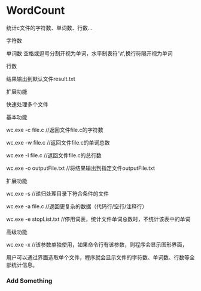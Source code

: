 # WordCount
统计c文件的字符数、单词数、行数...

字符数

单词数 空格或逗号分割开视为单词，水平制表符'\t',换行符隔开视为单词

行数

结果输出到默认文件result.txt

扩展功能

快速处理多个文件

基本功能

wc.exe -c file.c //返回文件file.c的字符数

wc.exe -w file.c //返回文件file.c的单词总数

wc.exe -l file.c //返回文件file.c的总行数

wc.exe -o outputFile.txt //将结果输出到指定文件outputFile.txt

扩展功能

wc.exe -s  //递归处理目录下符合条件的文件

wc.exe -a file.c //返回更复杂的数据（代码行/空行/注释行）

wc.exe -e stopList.txt //停用词表，统计文件单词总数时，不统计该表中的单词

高级功能

wc.exe -x  //该参数单独使用，如果命令行有该参数，则程序会显示图形界面，

用户可以通过界面选取单个文件，程序就会显示文件的字符数、单词数、行数等全部统计信息。


### Add Something
